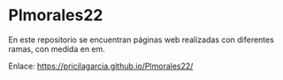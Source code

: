 # Plmorales22
En este repositorio se encuentran páginas web realizadas con diferentes ramas, con medida en em.

Enlace: https://pricilagarcia.github.io/Plmorales22/ 
